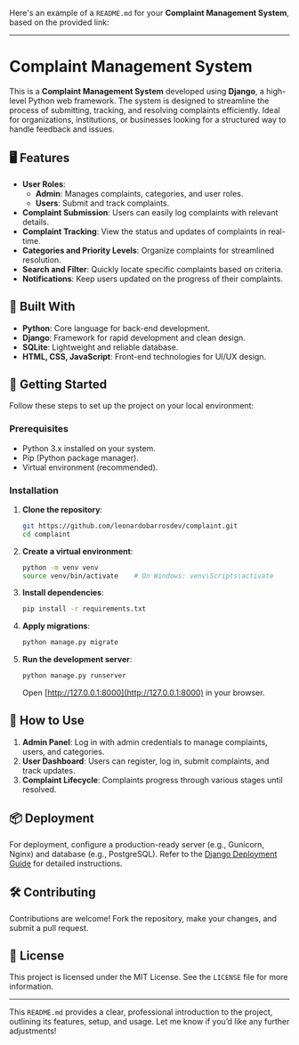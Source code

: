 Here's an example of a `README.md` for your **Complaint Management System**, based on the provided link:

---

# Complaint Management System  

This is a **Complaint Management System** developed using **Django**, a high-level Python web framework. The system is designed to streamline the process of submitting, tracking, and resolving complaints efficiently. Ideal for organizations, institutions, or businesses looking for a structured way to handle feedback and issues.

## 🖥️ **Features**

- **User Roles**:  
  - **Admin**: Manages complaints, categories, and user roles.  
  - **Users**: Submit and track complaints.  
- **Complaint Submission**: Users can easily log complaints with relevant details.  
- **Complaint Tracking**: View the status and updates of complaints in real-time.  
- **Categories and Priority Levels**: Organize complaints for streamlined resolution.  
- **Search and Filter**: Quickly locate specific complaints based on criteria.  
- **Notifications**: Keep users updated on the progress of their complaints.  

## 🚀 **Built With**

- **Python**: Core language for back-end development.  
- **Django**: Framework for rapid development and clean design.  
- **SQLite**: Lightweight and reliable database.  
- **HTML, CSS, JavaScript**: Front-end technologies for UI/UX design.

## 📜 **Getting Started**

Follow these steps to set up the project on your local environment:

### Prerequisites

- Python 3.x installed on your system.  
- Pip (Python package manager).  
- Virtual environment (recommended).  

### Installation

1. **Clone the repository**:
   ```bash
   git https://github.com/leonardobarrosdev/complaint.git
   cd complaint
   ```

2. **Create a virtual environment**:
   ```bash
   python -m venv venv
   source venv/bin/activate    # On Windows: venv\Scripts\activate
   ```

3. **Install dependencies**:
   ```bash
   pip install -r requirements.txt
   ```

4. **Apply migrations**:
   ```bash
   python manage.py migrate
   ```

5. **Run the development server**:
   ```bash
   python manage.py runserver
   ```
   Open [http://127.0.0.1:8000](http://127.0.0.1:8000) in your browser.

## 🤝 **How to Use**

1. **Admin Panel**: Log in with admin credentials to manage complaints, users, and categories.  
2. **User Dashboard**: Users can register, log in, submit complaints, and track updates.  
3. **Complaint Lifecycle**: Complaints progress through various stages until resolved.

## 📦 **Deployment**

For deployment, configure a production-ready server (e.g., Gunicorn, Nginx) and database (e.g., PostgreSQL). Refer to the [Django Deployment Guide](https://docs.djangoproject.com/en/stable/howto/deployment/) for detailed instructions.

## 🛠️ **Contributing**

Contributions are welcome! Fork the repository, make your changes, and submit a pull request.

## 📄 **License**

This project is licensed under the MIT License. See the `LICENSE` file for more information.

---

This `README.md` provides a clear, professional introduction to the project, outlining its features, setup, and usage. Let me know if you’d like any further adjustments!
